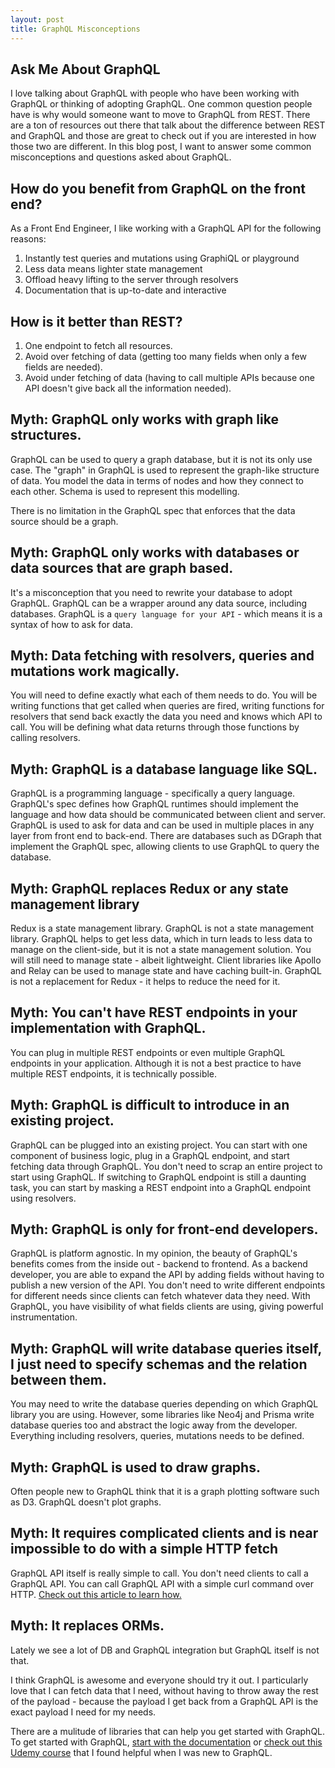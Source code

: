 ```yaml
---
layout: post
title: GraphQL Misconceptions
---
```



## Ask Me About GraphQL 

I love talking about GraphQL with people who have been working with GraphQL or thinking of adopting GraphQL. One common question people have is why would someone want to move to GraphQL from REST. There are a ton of resources out there that talk about the difference between REST and GraphQL and those are great to check out if you are interested in how those two are different. In this blog post, I want to answer some common misconceptions and questions asked about GraphQL.

## How do you benefit from GraphQL on the front end?
As a Front End Engineer, I like working with a GraphQL API for the following reasons:

1. Instantly test queries and mutations using GraphiQL or playground
2. Less data means lighter state management
3. Offload heavy lifting to the server through resolvers
4. Documentation that is up-to-date and interactive

## How is it better than REST? 
1. One endpoint to fetch all resources. 
2. Avoid over fetching of data (getting too many fields when only a few fields are needed).
3. Avoid under fetching of data (having to call multiple APIs because one API doesn't give back all the information needed).


## Myth: GraphQL only works with graph like structures. 
GraphQL can be used to query a graph database, but it is not its only use case. The "graph" in GraphQL is used to represent the graph-like structure of data. You model the data in terms of nodes and how they connect to each other. Schema is used to represent this modelling. 

There is no limitation in the GraphQL spec that enforces that the data source should be a graph.

## Myth: GraphQL only works with databases or data sources that are graph based. 
It's a misconception that you need to rewrite your database to adopt GraphQL. GraphQL can be a wrapper around any data source, including databases. GraphQL is a `query language for your API` - which means it is a syntax of how to ask for data. 

## Myth: Data fetching with resolvers, queries and mutations work magically. 
You will need to define exactly what each of them needs to do. You will be writing functions that get called when queries are fired, writing functions for resolvers that send back exactly the data you need and knows which API to call. You will be defining what data returns through those functions by calling resolvers. 

## Myth: GraphQL is a database language like SQL. 
GraphQL is a programming language - specifically a query language. GraphQL's spec defines how GraphQL runtimes should implement the language and how data should be communicated between client and server. GraphQL is used to ask for data and can be used in multiple places in any layer from front end to back-end. There are databases such as DGraph that implement the GraphQL spec, allowing clients to use GraphQL to query the database.

## Myth: GraphQL replaces Redux or any state management library
Redux is a state management library. GraphQL is not a state management library. GraphQL helps to get less data, which in turn leads to less data to manage on the client-side, but it is not a state management solution. You will still need to manage state - albeit lightweight. Client libraries like Apollo and Relay can be used to manage state and have caching built-in. GraphQL is not a replacement for Redux - it helps to reduce the need for it.

## Myth: You can't have REST endpoints in your implementation with GraphQL. 
You can plug in multiple REST endpoints or even multiple GraphQL endpoints in your application. Although it is not a best practice to have multiple REST endpoints, it is technically possible.

## Myth: GraphQL is difficult to introduce in an existing project. 
GraphQL can be plugged into an existing project. You can start with one component of business logic, plug in a GraphQL endpoint, and start fetching data through GraphQL. You don't need to scrap an entire project to start using GraphQL. If switching to GraphQL endpoint is still a daunting task, you can start by masking a REST endpoint into a GraphQL endpoint using resolvers. 

## Myth: GraphQL is only for front-end developers.
GraphQL is platform agnostic. In my opinion, the beauty of GraphQL's benefits comes from the inside out - backend to frontend. As a backend developer, you are able to expand the API by adding fields without having to publish a new version of the API. You don't need to write different endpoints for different needs since clients can fetch whatever data they need. With GraphQL, you have visibility of what fields clients are using, giving powerful instrumentation. 

## Myth: GraphQL will write database queries itself, I just need to specify schemas and the relation between them.
You may need to write the database queries depending on which GraphQL library you are using. However, some libraries like Neo4j and Prisma write database queries too and abstract the logic away from the developer. Everything including resolvers, queries, mutations needs to be defined.

## Myth: GraphQL is used to draw graphs. 
Often people new to GraphQL think that it is a graph plotting software such as D3. GraphQL doesn't plot graphs. 

## Myth: It requires complicated clients and is near impossible to do with a simple HTTP fetch
GraphQL API itself is really simple to call. You don't need clients to call a GraphQL API. You can call GraphQL API with a simple curl command over HTTP. [Check out this article to learn how.](https://blog.apollographql.com/4-simple-ways-to-call-a-graphql-api-a6807bcdb355)

## Myth: It replaces ORMs. 
Lately we see a lot of DB and GraphQL integration but GraphQL itself is not that.


I think GraphQL is awesome and everyone should try it out. I particularly love that I can fetch data that I need, without having to throw away the rest of the payload - because the payload I get back from a GraphQL API is the exact payload I need for my needs. 

There are a mulitude of libraries that can help you get started with GraphQL. To get started with GraphQL, [start with the documentation](https://graphql.org/learn/) or [check out this Udemy course]( https://www.udemy.com/course/graphql-with-react-course/) that I found helpful when I was new to GraphQL.

